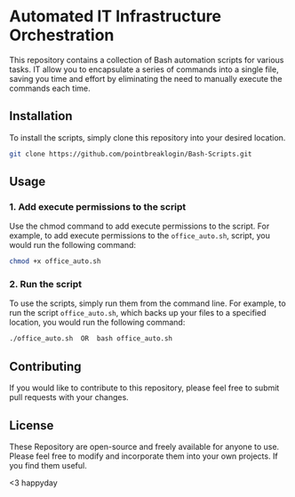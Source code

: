 # Automated IT Infrastructure Orchestration
This repository contains a collection of Bash automation scripts for various tasks. IT allow you to encapsulate a series of commands into a single file, saving you time and effort by eliminating the need to manually execute the commands each time.

## Installation

To install the scripts, simply clone this repository into your desired location.

```bash
git clone https://github.com/pointbreaklogin/Bash-Scripts.git
```

## Usage
### 1. Add execute permissions to the script

Use the chmod command to add execute permissions to the script. For example, to add execute permissions to the `office_auto.sh`,  script, you would run the following command:

```bash
chmod +x office_auto.sh
```
### 2. Run the script

To use the scripts, simply run them from the command line. For example, to run the script `office_auto.sh`, which backs up your files to a specified location, you would run the following command:

```bash
./office_auto.sh  OR  bash office_auto.sh
```

## Contributing

If you would like to contribute to this repository, please feel free to submit pull requests with your changes.

## License

These Repository are open-source and freely available for anyone to use. Please feel free to modify and incorporate them into your own projects. If you find them useful.

<3 happyday

